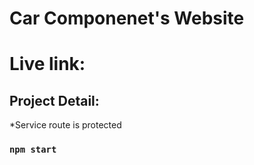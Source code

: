 # Car Componenet's Website

# Live link:

## Project Detail:

*Service route is protected

### `npm start`


